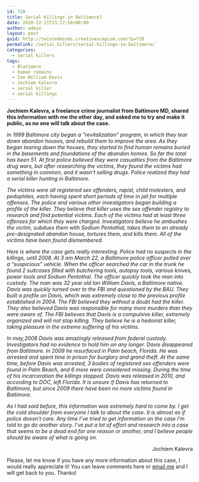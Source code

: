 ```yaml
---
id: 720
title: Serial Killings in Baltimore?
date: 2010-12-21T13:17:58+00:00
author: admin
layout: post
guid: http://twistedminds.creativescapism.com/?p=720
permalink: /serial_killers/serial-killings-in-baltimore/
categories:
  - serial killers
tags:
  - Blatimore
  - human remains
  - Ian William Davis
  - Jochiem Kalevra
  - serial killer
  - serial killings
---
```

<p class="dropcap-first">
  <strong>Jochiem Kalevra, a freelance crime journalist from Baltimore MD, shared this information with me the other day, and asked me to try and make it public, as no one will talk about the case.</strong>
</p>

_In 1999 Baltimore city began a &#8220;revitalization&#8221; program, in which they tear down abandon houses, and rebuild them to improve the area. As they began tearing down the houses, they started to find human remains buried in the basements and foundations of the abandon homes. So far the total has been 51. At first police believed they were casualties from the Baltimore drug wars, but after researching the victims, they found the victims had something in common, and it wasn’t selling drugs. Police realized they had a serial killer hunting in Baltimore._ 

_The victims were all registered sex offenders, rapist, child molesters, and pedophiles, each having spent short periods of time in jail for multiple offenses. The police and various other investigators began building a profile of the killer. They believe that killer uses the sex offender registry to research and find potential victims. Each of the victims had at least three offenses for which they were charged. Investigators believe he ambushes the victim, subdues them with Sodium Pentothal, takes them to an already pre-designated abandon house, tortures them, and kills them. All of the victims have been found dismembered._ 

_Here is where the case gets really interesting. Police had no suspects in the killings, until 2008. At 3 am March 22, a Baltimore police officer pulled over a &#8220;suspicious&#8221; vehicle. When the officer searched the car in the trunk he found 2 suitcases filled with butchering tools, autopsy tools, various knives, power tools and Sodium Pentothal. The officer quickly took the man into custody. The man was 32 year old Ian William Davis, a Baltimore native. Davis was quickly turned over to the FBI and questioned by the BAU. They built a profile on Davis, which was extremely close to the previous profile established in 2004. The FBI believed they without a doubt had the killer. They also believed Davis was responsible for many more murders than they were aware of. The FBI believes that Davis is a compulsive killer, extremely organized and will not stop killing. They believe he is a hedonist killer, taking pleasure in the extreme suffering of his victims._ 

_In may,2008 Davis was amazingly released from federal custody. Investigators had no evidence to hold him on any longer. Davis disappeared from Baltimore. In 2009 he resurfaced in Palm beach, Florida. He was arrested and spent time in prison for burglary and grand theft. At the same time, before Davis was arrested, 3 bodies of registered sex offenders were found in Palm Beach, and 6 more were considered missing. During the time of his incarceration the killings stopped. Davis was released in 2010, and according to DOC, left Florida. It is unsure if Davis has returned to Baltimore, but since 2009 there have been no more victims found in Baltimore._ 

_As I had said before, this information was extremely hard to come by. I get the cold shoulder from everyone I talk to about the case. It is almost as if police doesn’t care. Any time I’ve tried to get information on the case I’m told to go do another story. I’ve put a lot of effort and research into a case that seems to be a dead end for one reason or another, and I believe people should be aware of what is going on._

<p style="text-align: right;">
  Jochiem Kalevra
</p>

<p style="text-align: left;">
  Please, let me know if you have any more information about this case, I would really appreciate it! You can leave comments here or <a href="http://twistedminds.creativescapism.com/about/contact">email me</a> and I will get back to you. Thanks!
</p>